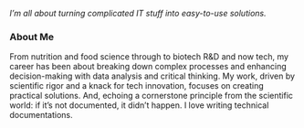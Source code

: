 

*I’m all about turning complicated IT stuff into easy-to-use solutions.*
### About Me
From nutrition and food science through to biotech R&D and now tech, my career has been about breaking down complex processes and enhancing decision-making with data analysis and critical thinking. My work, driven by scientific rigor and a knack for tech innovation, focuses on creating practical solutions.  And, echoing a cornerstone principle from the scientific world: if it’s not documented, it didn’t happen. 
I love writing technical documentations. 
<!--
**gretchunkim/gretchunkim** is a ✨ _special_ ✨ repository because its `README.md` (this file) appears on your GitHub profile.

Here are some ideas to get you started:

- 🔭 I’m currently working on ...
- 🌱 I’m currently learning ...
- 👯 I’m looking to collaborate on ...
- 🤔 I’m looking for help with ...
- 💬 Ask me about ...
- 📫 How to reach me: ...
- 😄 Pronouns: ...
- ⚡ Fun fact: ...
-->
